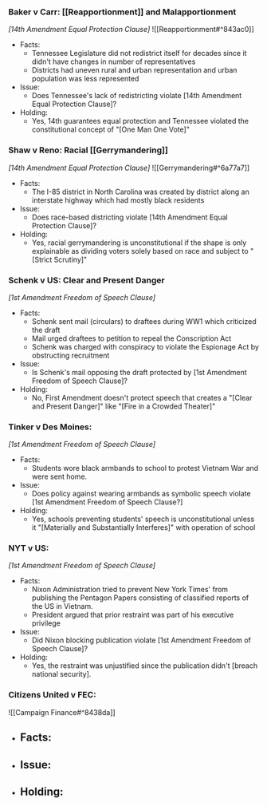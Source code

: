
### Baker v Carr:  [[Reapportionment]] and Malapportionment
_[14th Amendment Equal Protection Clause]_
![[Reapportionment#^843ac0]]
- Facts:
	- Tennessee Legislature did not redistrict itself for decades since it didn't have changes in number of representatives
	- Districts had uneven rural and urban representation and urban population was less represented
- Issue:
	- Does Tennessee's lack of redistricting violate [14th Amendment Equal Protection Clause]?
- Holding:
	- Yes, 14th guarantees equal protection and Tennessee violated the constitutional concept of "[One Man One Vote]"



### Shaw v Reno:  Racial [[Gerrymandering]]
_[14th Amendment Equal Protection Clause]_
![[Gerrymandering#^6a77a7]]
- Facts: 
	- The I-85 district in North Carolina was created by district along an interstate highway which had mostly black residents
- Issue: 
	- Does race-based districting violate [14th Amendment Equal Protection Clause]? 
- Holding:
	- Yes, racial gerrymandering is unconstitutional if the shape is only explainable as dividing voters solely based on race and subject to "[Strict Scrutiny]"



### Schenk v US:  Clear and Present Danger
_[1st Amendment Freedom of Speech Clause]_
- Facts:
	- Schenk sent mail (circulars) to draftees during WW1 which criticized the draft 
	- Mail urged draftees to petition to repeal the Conscription Act
	- Schenk was charged with conspiracy to violate the Espionage Act by obstructing recruitment
- Issue: 
	- Is Schenk's mail opposing the draft protected by [1st Amendment Freedom of Speech Clause]?
- Holding:
	- No, First Amendment doesn't protect speech that creates a "[Clear and Present Danger]" like "[Fire in a Crowded Theater]"



### Tinker v Des Moines: 
_[1st Amendment Freedom of Speech Clause]_
- Facts: 
	- Students wore black armbands to school to protest Vietnam War and were sent home. 
- Issue:
	- Does policy against wearing armbands as symbolic speech violate [1st Amendment Freedom of Speech Clause?]
- Holding:
	- Yes, schools preventing students' speech is unconstitutional unless it "[Materially and Substantially Interferes]" with operation of school 



### NYT v US: 
_[1st Amendment Freedom of Speech Clause]_
- Facts:
	- Nixon Administration tried to prevent New York Times' from publishing the Pentagon Papers consisting of classified reports of the US in Vietnam. 
	- President argued that prior restraint was part of his executive privilege
- Issue:
	- Did Nixon blocking publication violate [1st Amendment Freedom of Speech Clause]?
- Holding:
	- Yes, the restraint was unjustified since the publication didn't [breach national security].



### Citizens United v FEC: 
![[Campaign Finance#^8438da]]
- Facts: 
	- 
- Issue:
	- 
- Holding: 
	- 

